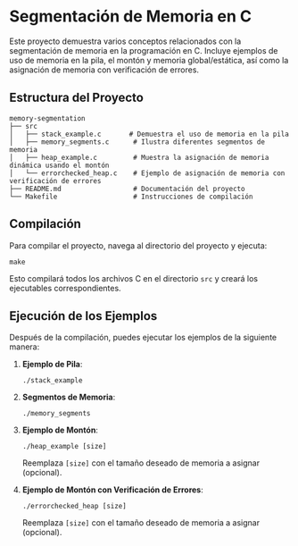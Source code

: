 # Segmentación de Memoria en C

Este proyecto demuestra varios conceptos relacionados con la segmentación de memoria en la programación en C. Incluye ejemplos de uso de memoria en la pila, el montón y memoria global/estática, así como la asignación de memoria con verificación de errores.

## Estructura del Proyecto

```
memory-segmentation
├── src
│   ├── stack_example.c       # Demuestra el uso de memoria en la pila
│   ├── memory_segments.c      # Ilustra diferentes segmentos de memoria
│   ├── heap_example.c         # Muestra la asignación de memoria dinámica usando el montón
│   └── errorchecked_heap.c    # Ejemplo de asignación de memoria con verificación de errores
├── README.md                  # Documentación del proyecto
└── Makefile                   # Instrucciones de compilación
```

## Compilación

Para compilar el proyecto, navega al directorio del proyecto y ejecuta:

```
make
```

Esto compilará todos los archivos C en el directorio `src` y creará los ejecutables correspondientes.

## Ejecución de los Ejemplos

Después de la compilación, puedes ejecutar los ejemplos de la siguiente manera:

1. **Ejemplo de Pila**:
   ```
   ./stack_example
   ```

2. **Segmentos de Memoria**:
   ```
   ./memory_segments
   ```

3. **Ejemplo de Montón**:
   ```
   ./heap_example [size]
   ```
   Reemplaza `[size]` con el tamaño deseado de memoria a asignar (opcional).

4. **Ejemplo de Montón con Verificación de Errores**:
   ```
   ./errorchecked_heap [size]
   ```
   Reemplaza `[size]` con el tamaño deseado de memoria a asignar (opcional).